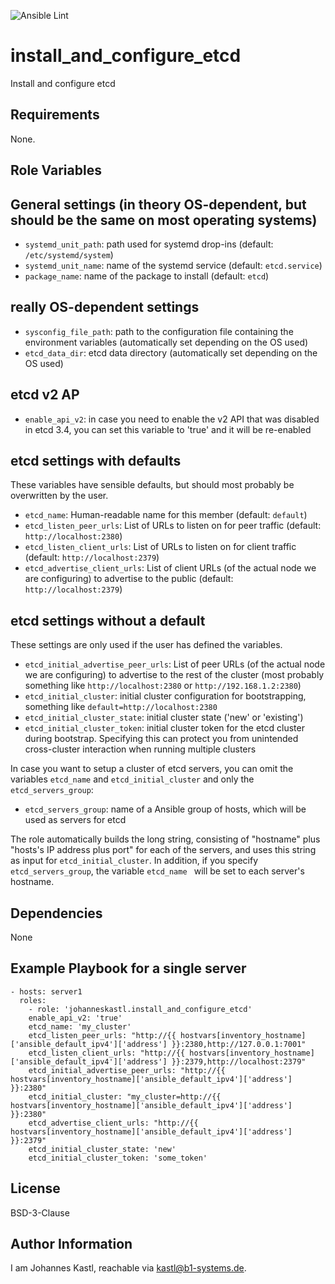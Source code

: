 ![Ansible Lint](https://github.com/johanneskastl/ansible-role-install_and_configure_etcd/workflows/Ansible%20Lint/badge.svg)

install_and_configure_etcd
=========

Install and configure etcd

Requirements
------------

None.

Role Variables
--------------

## General settings (in theory OS-dependent, but should be the same on most operating systems)

- `systemd_unit_path`: path used for systemd drop-ins (default: `/etc/systemd/system`)
- `systemd_unit_name`: name of the systemd service (default: `etcd.service`)
- `package_name`: name of the package to install (default: `etcd`)

## really OS-dependent settings

- `sysconfig_file_path`: path to the configuration file containing the environment variables (automatically set depending on the OS used)
- `etcd_data_dir`: etcd data directory (automatically set depending on the OS used)

## etcd v2 AP
- `enable_api_v2`: in case you need to enable the v2 API that was disabled in etcd 3.4, you can set this variable to 'true' and it will be re-enabled

## etcd settings with defaults

These variables have sensible defaults, but should most probably be overwritten by the user.

- `etcd_name`: Human-readable name for this member (default: `default`)
- `etcd_listen_peer_urls`: List of URLs to listen on for peer traffic (default: `http://localhost:2380`)
- `etcd_listen_client_urls`: List of URLs to listen on for client traffic (default: `http://localhost:2379`)
- `etcd_advertise_client_urls`: List of client URLs (of the actual node we are configuring) to advertise to the public (default: `http://localhost:2379`)

## etcd settings without a default

These settings are only used if the user has defined the variables.

- `etcd_initial_advertise_peer_urls`: List of peer URLs (of the actual node we are configuring) to advertise to the rest of the cluster (most probably something like `http://localhost:2380` or `http://192.168.1.2:2380`)
- `etcd_initial_cluster`: initial cluster configuration for bootstrapping, something like `default=http://localhost:2380`
- `etcd_initial_cluster_state`: initial cluster state ('new' or 'existing')
- `etcd_initial_cluster_token`: initial cluster token for the etcd cluster during bootstrap. Specifying this can protect you from unintended cross-cluster interaction when running multiple clusters

In case you want to setup a cluster of etcd servers, you can omit the variables `etcd_name` and `etcd_initial_cluster` and only the `etcd_servers_group`:

- `etcd_servers_group`: name of a Ansible group of hosts, which will be used as servers for etcd

The role automatically builds the long string, consisting of "hostname" plus "hosts's IP address plus port" for each of the servers, and uses this string as input for `etcd_initial_cluster`. In addition, if you specify `etcd_servers_group`, the variable `etcd_name ` will be set to each server's hostname.

Dependencies
------------

None

Example Playbook for a single server
------------------------------------

    - hosts: server1
      roles:
        - role: 'johanneskastl.install_and_configure_etcd'
        enable_api_v2: 'true'
        etcd_name: 'my_cluster'
        etcd_listen_peer_urls: "http://{{ hostvars[inventory_hostname]['ansible_default_ipv4']['address'] }}:2380,http://127.0.0.1:7001"
        etcd_listen_client_urls: "http://{{ hostvars[inventory_hostname]['ansible_default_ipv4']['address'] }}:2379,http://localhost:2379"
        etcd_initial_advertise_peer_urls: "http://{{ hostvars[inventory_hostname]['ansible_default_ipv4']['address'] }}:2380"
        etcd_initial_cluster: "my_cluster=http://{{ hostvars[inventory_hostname]['ansible_default_ipv4']['address'] }}:2380"
        etcd_advertise_client_urls: "http://{{ hostvars[inventory_hostname]['ansible_default_ipv4']['address'] }}:2379"
        etcd_initial_cluster_state: 'new'
        etcd_initial_cluster_token: 'some_token'

License
-------

BSD-3-Clause

Author Information
------------------

I am Johannes Kastl, reachable via kastl@b1-systems.de.
